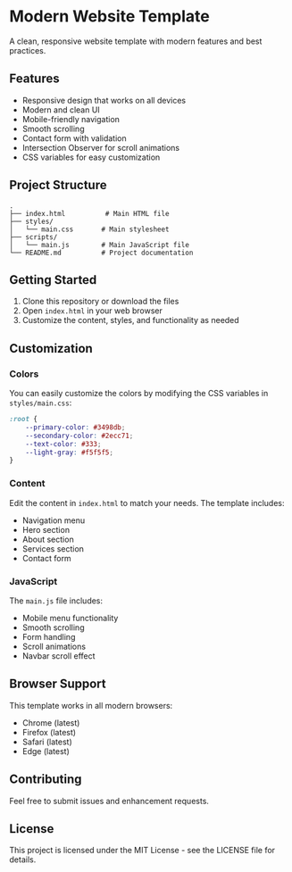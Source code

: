 # Modern Website Template

A clean, responsive website template with modern features and best practices.

## Features

- Responsive design that works on all devices
- Modern and clean UI
- Mobile-friendly navigation
- Smooth scrolling
- Contact form with validation
- Intersection Observer for scroll animations
- CSS variables for easy customization

## Project Structure

```
.
├── index.html          # Main HTML file
├── styles/
│   └── main.css       # Main stylesheet
├── scripts/
│   └── main.js        # Main JavaScript file
└── README.md          # Project documentation
```

## Getting Started

1. Clone this repository or download the files
2. Open `index.html` in your web browser
3. Customize the content, styles, and functionality as needed

## Customization

### Colors
You can easily customize the colors by modifying the CSS variables in `styles/main.css`:

```css
:root {
    --primary-color: #3498db;
    --secondary-color: #2ecc71;
    --text-color: #333;
    --light-gray: #f5f5f5;
}
```

### Content
Edit the content in `index.html` to match your needs. The template includes:
- Navigation menu
- Hero section
- About section
- Services section
- Contact form

### JavaScript
The `main.js` file includes:
- Mobile menu functionality
- Smooth scrolling
- Form handling
- Scroll animations
- Navbar scroll effect

## Browser Support

This template works in all modern browsers:
- Chrome (latest)
- Firefox (latest)
- Safari (latest)
- Edge (latest)

## Contributing

Feel free to submit issues and enhancement requests.

## License

This project is licensed under the MIT License - see the LICENSE file for details. 